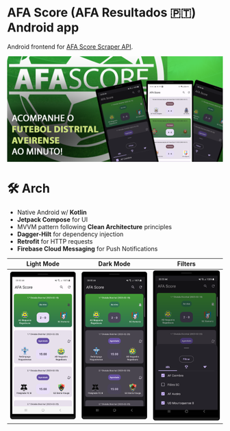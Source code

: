 # AFA Score (AFA Resultados :portugal:) Android app

Android frontend for [AFA Score Scraper API](https://github.com/aFaneca/AFA-Score-Scraper-API).

![](https://github.com/aFaneca/AFA-Score-Android/blob/main/screenshots/feature1.png?raw=true)

# 🛠️ Arch
- Native Android w/ **Kotlin**
- **Jetpack Compose** for UI
- MVVM pattern following **Clean Architecture** principles
- **Dagger-Hilt** for dependency injection
- **Retrofit** for HTTP requests
- **Firebase Cloud Messaging** for Push Notifications

|   Light Mode   |   Dark Mode   |   Filters   |
|:-------------:|:-------------:|:-------------:|
| ![](https://github.com/aFaneca/AFA-Score-Android/blob/develop/screenshots/phone_l1.png?raw=true) |  ![](https://github.com/aFaneca/AFA-Score-Android/blob/develop/screenshots/phone_b1.png?raw=true) | ![](https://github.com/aFaneca/AFA-Score-Android/blob/develop/screenshots/phone_b2.png?raw=true) |
